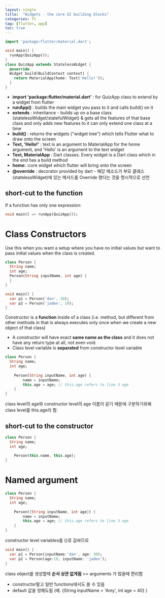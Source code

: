```yaml
---
layout: single
title:  "Widgets - the core UI building blocks"
categories: ft
tag: [flutter, app]
toc: true
---
```


```dart
import 'package:flutter/material.dart'; 

void main() {
  runApp(QuizApp());
}
class QuizApp extends StatelessWidget {
  @override
  Widget build(BuildContext context) {
    return MaterialApp(home: Text('Hello!')); 
  }
}
```

- **import 'package:flutter/material.dart'** : for QuizApp class to extend by a widget from flutter
- **runApp()** : builds the main widget you pass to it and calls build() on it  
- **extends** :  inheritance - builds up on a base class (statelessWidget/statefulWidget) & gets all the features of that base class and only adds new features to it can only extend one class at a time
- **build()** : returns the widgets ("widget tree") which tells Flutter what to draw onto the screen
- **Text, 'Hello!'** : text is an argument to MaterialApp for the home argument, and 'Hello' is an argument to the text widget 
- **Text, MaterialApp** : Dart classes. Every widget is a Dart class which in the end has a build method
- **home:** :core widget which flutter will bring onto the screen
- **@override** : decorator provided by dart - 해당 메소드가 부모 클래스 (statelessWidget)에 있는 메서드를 Override 했다는 것을 명시적으로 선언



## short-cut to the function

If a function has only one expression:

```dart
void main() => runApp(QuizApp());
```



# Class Constructors

Use this when you want a setup where you have no initial values but want to pass initial values when the class is created. 

```dart
class Person {
  String name;
  int age;
  Person(String inputName, int age) {
  }
}

void main() {
  var p1 = Person('dan', 30); 
  var p2 = Person('jaden', 19);
}
```

Constructor is a <b>function</b> inside of a class (i.e. method, but different from other methods in that is always executes only once when we create a new object of that class) 

-  A constructor will have exact <strong>same name as the class</strong> and it does not have any return type at all, not even void.
- Class level variable is <b>separated</b> from constructor level variable



```dart
class Person {
  String name;
  int age;
    
	Person(String inputName, int age) {
    	name = inputName;
    	this.age = age; // this.age refers to line 3 age
  	}
}
```

class level의 age와 constructor level의 age 이름이 같기 때문에 구분하기위해 class level를 this.age라 함.



## short-cut to the constructor

```dart
class Person {
  String name;
  int age;
    
	Person(this.name, this.age);
}
```





# Named argument 

```dart
class Person {
  String name;
  int age;
    
	Person({String inputName, int age}) {
    	name = inputName;
    	this.age = age; // this.age refers to line 3 age
  	}
}
```

 constructor level variables를 {}로 감싸므로 

```dart
void main() {
  var p1 = Person(inputName:'dan', age: 30); 
  var p2 = Person(age:19, inputName: 'jaden');
}
```

class object를 생성할때 <strong>순서 상관 없게됨</strong> >> arguments 가 많을때 편리함

* constructor말고 일반 functions에서도 쓸 수 있음
* default 값을 정해도됨 (예. {String inputName = 'Amy', int age = 40} )




